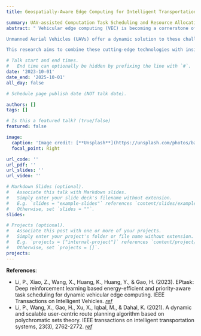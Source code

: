 ```yaml
---
title: Geospatially-Aware Edge Computing for Intelligent Transportation: UAV-Assisted Scheduling, Cloud-Edge-End Collaboration, and Large Language Model Deployment.

summary: UAV-assisted Computation Task Scheduling and Resource Allocation for Vehicular Edge Computing Scenarios.
abstract: " Vehicular edge computing (VEC) is becoming a cornerstone of intelligent transportation systems, allowing real-time processing of massive data generated by autonomous and connected vehicles. However, traditional VEC approaches face limitations when dealing with complex, geographically diverse environments, where geological conditions such as terrain variability, weather patterns, and environmental disruptions can drastically affect system performance.

Unmanned Aerial Vehicles (UAVs) offer a dynamic solution to these challenges, acting as mobile edge computing nodes that can supplement static edge infrastructure, especially in regions with challenging geotechnical conditions. Furthermore, a collaborative cloud-edge-end model ensures robust communication and efficient data distribution in such environments. The deployment of large language models (LLMs) at the edge further augments decision-making by providing real-time geospatial and semantic understanding, enhancing the adaptability of the system.

This research aims to combine these cutting-edge technologies with insights from geoscience and geotechnical engineering to create a comprehensive framework that adapts to the geographical and environmental constraints of vehicular networks." 

# Talk start and end times.
#   End time can optionally be hidden by prefixing the line with `#`.
date: '2023-10-01'
date_end: '2025-10-01'
all_day: false

# Schedule page publish date (NOT talk date).

authors: []
tags: []

# Is this a featured talk? (true/false)
featured: false

image:
  caption: 'Image credit: [**Unsplash**](https://unsplash.com/photos/bzdhc5b3Bxs)'
  focal_point: Right

url_code: ''
url_pdf: ''
url_slides: ''
url_video: ''

# Markdown Slides (optional).
#   Associate this talk with Markdown slides.
#   Simply enter your slide deck's filename without extension.
#   E.g. `slides = "example-slides"` references `content/slides/example-slides.md`.
#   Otherwise, set `slides = ""`.
slides:

# Projects (optional).
#   Associate this post with one or more of your projects.
#   Simply enter your project's folder or file name without extension.
#   E.g. `projects = ["internal-project"]` references `content/project/deep-learning/index.md`.
#   Otherwise, set `projects = []`.
projects:
---
```


**References**:
- Li, P., Xiao, Z., Wang, X., Huang, K., Huang, Y., & Gao, H. (2023). EPtask: Deep reinforcement learning based energy-efficient and priority-aware task scheduling for dynamic vehicular edge computing. IEEE Transactions on Intelligent Vehicles. [_ref_](https://ieeexplore.ieee.org/abstract/document/10269672)
- Li, P., Wang, X., Gao, H., Xu, X., Iqbal, M., & Dahal, K. (2021). A dynamic and scalable user-centric route planning algorithm based on polychromatic sets theory. IEEE transactions on intelligent transportation systems, 23(3), 2762-2772. [_ref_](https://ieeexplore.ieee.org/abstract/document/9447817)



